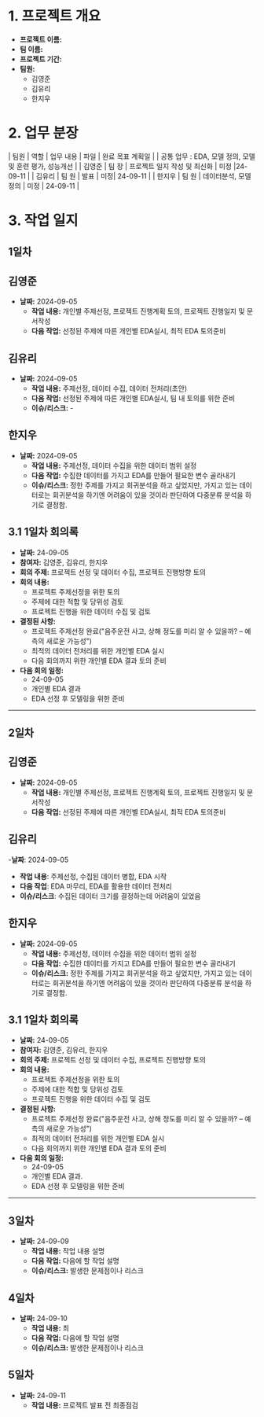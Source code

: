 # 1. 프로젝트 개요
- **프로젝트 이름:** 
- **팀 이름:** 
- **프로젝트 기간:** 
- **팀원:**
  - 김영준
  - 김유리
  - 한지우

# 2. 업무 분장

| 팀원 | 역할 | 업무 내용 | 파일 | 완료 목표 계획일 |
| 공통 업무 : EDA, 모델 정의, 모델 및 훈련 평가, 성능개선 |
| 김영준 | 팀 장 | 프로젝트 일지 작성 및 최신화 | 미정 |24-09-11 |
| 김유리 | 팀 원 | 발표  | 미정| 24-09-11 |
| 한지우 | 팀 원 | 데이터분석, 모델 정의 | 미정 | 24-09-11 |

# 3. 작업 일지

## 1일차
## 김영준
- **날짜:** 2024-09-05
  - **작업 내용:** 개인별 주제선정, 프로젝트 진행계획 토의, 프로젝트 진행일지 및 문서작성
  - **다음 작업:** 선정된 주제에 따른 개인별 EDA실시, 최적 EDA 토의준비

## 김유리
- **날짜:** 2024-09-05
  - **작업 내용:** 주제선정, 데이터 수집, 데이터 전처리(초안)
  - **다음 작업:** 선정된 주제에 따른 개인별 EDA실시, 팀 내 토의를 위한 준비
  - **이슈/리스크:**  - 

## 한지우
- **날짜:** 2024-09-05
  - **작업 내용:** 주제선정, 데이터 수집을 위한 데이터 범위 설정
  - **다음 작업:** 수집한 데이터를 가지고 EDA를 만들어 필요한 변수 골라내기
  - **이슈/리스크:** 정한 주제를 가지고 회귀분석을 하고 싶었지만, 가지고 있는 데이터로는 회귀분석을 하기엔 어려움이 있을 것이라 판단하여 다중분류 분석을 하기로 결정함.


## 3.1  1일차 회의록
- **날짜:** 24-09-05
- **참여자:** 김영준, 김유리, 한지우
- **회의 주제:** 프로젝트 선정 및 데이터 수집, 프로젝트 진행방향 토의
- **회의 내용:**
  - 프로젝트 주제선정을 위한 토의
  - 주제에 대한 적합 및 당위성 검토
  - 프로젝트 진행을 위한 데이터 수집 및 검토
- **결정된 사항:** 
  - 프로젝트 주제선정 완료("음주운전 사고, 상해 정도를 미리 알 수 있을까? – 예측의 새로운 가능성")
  - 최적의 데이터 전처리를 위한 개인별 EDA 실시
  - 다음 회의까지 위한 개인별 EDA 결과 토의 준비
- **다음 회의 일정:** 
  - 24-09-05  
  - 개인별 EDA 결과
  - EDA 선정 후 모델링을 위한 준비
---
## 2일차
## 김영준
- **날짜:** 2024-09-05
  - **작업 내용:** 개인별 주제선정, 프로젝트 진행계획 토의, 프로젝트 진행일지 및 문서작성
  - **다음 작업:** 선정된 주제에 따른 개인별 EDA실시, 최적 EDA 토의준비

## 김유리
-**날짜**: 2024-09-05
- **작업 내용**: 주제선정, 수집된 데이터 병합, EDA 시작
- **다음 작업**: EDA 마무리, EDA를 활용한 데이터 전처리
- **이슈/리스크**: 수집된 데이터 크기를 결정하는데 어려움이 있었음

## 한지우
- **날짜:** 2024-09-05
  - **작업 내용:** 주제선정, 데이터 수집을 위한 데이터 범위 설정
  - **다음 작업:** 수집한 데이터를 가지고 EDA를 만들어 필요한 변수 골라내기
  - **이슈/리스크:** 정한 주제를 가지고 회귀분석을 하고 싶었지만, 가지고 있는 데이터로는 회귀분석을 하기엔 어려움이 있을 것이라 판단하여 다중분류 분석을 하기로 결정함.

## 3.1  1일차 회의록
- **날짜:** 24-09-05
- **참여자:** 김영준, 김유리, 한지우
- **회의 주제:** 프로젝트 선정 및 데이터 수집, 프로젝트 진행방향 토의
- **회의 내용:**
  - 프로젝트 주제선정을 위한 토의
  - 주제에 대한 적합 및 당위성 검토
  - 프로젝트 진행을 위한 데이터 수집 및 검토
- **결정된 사항:** 
  - 프로젝트 주제선정 완료("음주운전 사고, 상해 정도를 미리 알 수 있을까? – 예측의 새로운 가능성")
  - 최적의 데이터 전처리를 위한 개인별 EDA 실시
  - 다음 회의까지 위한 개인별 EDA 결과 토의 준비
- **다음 회의 일정:** 
  - 24-09-05  
  - 개인별 EDA 결과.
  - EDA 선정 후 모델링을 위한 준비

---

## 3일차

- **날짜:** 24-09-09
  - **작업 내용:** 작업 내용 설명
  - **다음 작업:** 다음에 할 작업 설명
  - **이슈/리스크:** 발생한 문제점이나 리스크


## 4일차

- **날짜:** 24-09-10
  - **작업 내용:** 최
  - **다음 작업:** 다음에 할 작업 설명
  - **이슈/리스크:** 발생한 문제점이나 리스크


## 5일차

- **날짜:** 24-09-11
  - **작업 내용:** 프로젝트 발표 전 최종점검

  

